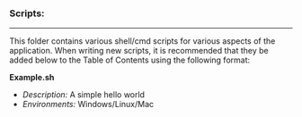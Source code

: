 ### Scripts:
---

This folder contains various shell/cmd scripts for various aspects of the application. When writing new scripts, it is recommended that they be added below to the Table of Contents using the following format:

**Example.sh**
- *Description:* A simple hello world
- *Environments:* Windows/Linux/Mac
